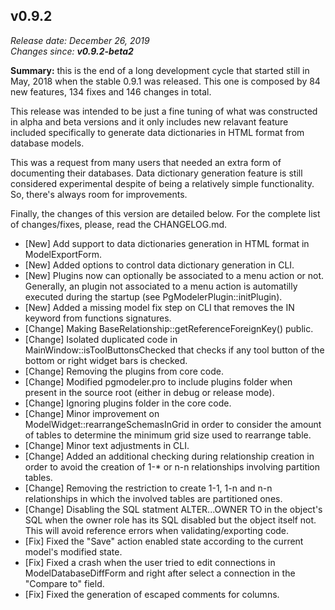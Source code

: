 v0.9.2
------

<em>Release date: December 26, 2019</em><br/>
<em>Changes since: <strong>v0.9.2-beta2</strong></em><br/>

<strong>Summary:</strong> this is the end of a long development cycle that started still in May, 2018 when the stable 0.9.1 was released. This one is composed by 84 new features, 134 fixes and 146 changes in total. <br/>

This release was intended to be just a fine tuning of what was constructed in alpha and beta versions and it only includes new relavant feature included specifically to generate data dictionaries in HTML format from database models. <br/>

This was a request from many users that needed an extra form of documenting their databases. Data dictionary generation feature is still considered experimental despite of being a relatively simple functionality. So, there's always room for improvements. <br/>

Finally, the changes of this version are detailed below. For the complete list of changes/fixes, please, read the CHANGELOG.md. <br/>

* [New] Add support to data dictionaries generation in HTML format in ModelExportForm.
* [New] Added options to control data dictionary generation in CLI.
* [New] Plugins now can optionally be associated to a menu action or not. Generally, an plugin not associated to a menu action is automatilly executed during the startup (see PgModelerPlugin::initPlugin).
* [New] Added a missing model fix step on CLI that removes the IN keyword from functions signatures.
* [Change] Making BaseRelationship::getReferenceForeignKey() public.
* [Change] Isolated duplicated code in MainWindow::isToolButtonsChecked that checks if any tool button of the bottom or right widget bars is checked.
* [Change] Removing the plugins from core code.
* [Change] Modified pgmodeler.pro to include plugins folder when present in the source root (either in debug or release mode).
* [Change] Ignoring plugins folder in the core code.
* [Change] Minor improvement on ModelWidget::rearrangeSchemasInGrid in order to consider the amount of tables to determine the minimum grid size used to rearrange table.
* [Change] Minor text adjustments in CLI.
* [Change] Added an additional checking during relationship creation in order to avoid the creation of 1-* or n-n relationships involving partition tables.
* [Change] Removing the restriction to create 1-1, 1-n and n-n relationships in which the involved tables are partitioned ones.
* [Change] Disabling the SQL statment ALTER...OWNER TO in the object's SQL when the owner role has its SQL disabled but the object itself not. This will avoid reference errors when validating/exporting code.
* [Fix] Fixed the "Save" action enabled state according to the current model's modified state.
* [Fix] Fixed a crash when the user tried to edit connections in ModelDatabaseDiffForm and right after select a connection in the "Compare to" field.
* [Fix] Fixed the generation of escaped comments for columns.
